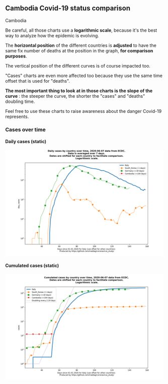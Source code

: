 ## Cambodia Covid-19 status comparison 

Cambodia



Be careful, all those charts use a **logarithmic scale**, because it's the best way to analyze how the epidemic is evolving.
 
The **horizontal position** of the different countries is **adjusted** to have the same fix number of deaths at the position in the graph, **for comparison purposes**.

The vertical position of the different curves is of course impacted too.

"Cases" charts are even more affected too because they use the same time offset that is used for "deaths".

**The most important thing to look at in those charts is the slope of the curve** : the steeper the curve, the shorter the "cases" and "deaths" doubling time.

Feel free to use these charts to raise awareness about the danger Covid-19 represents. 


 
### Cases over time
 
#### Daily cases (static)
![Cambodia covid-19 daily cases static chart](https://raw.githubusercontent.com/madlag/coronavirus_study/master/notebooks/graphs/2020-06-07/countries/Cambodia/2020-06-07_Cambodia_day_cases.png "Cambodia covid-19 day_cases static chart")   
 
#### Cumulated cases (static)
![Cambodia covid-19 cumulated cases static chart](https://raw.githubusercontent.com/madlag/coronavirus_study/master/notebooks/graphs/2020-06-07/countries/Cambodia/2020-06-07_Cambodia_cases.png "Cambodia covid-19 cases static chart")   

